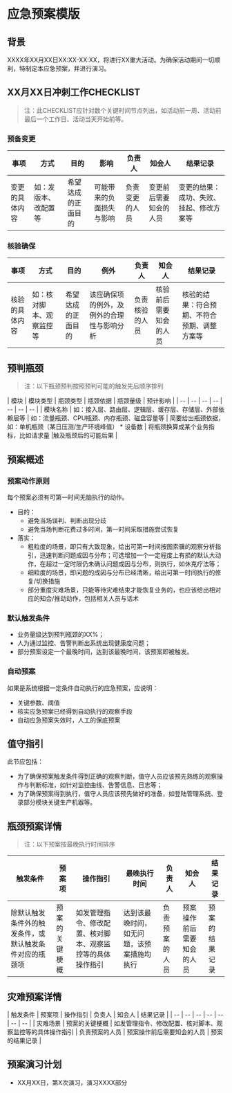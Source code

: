 应急预案模版
====================

背景
------

XXXX年XX月XX日XX:XX-XX:XX，将进行XX重大活动。为确保活动期间一切顺利，特制定本应急预案，并进行演习。

XX月XX日冲刺工作CHECKLIST
--------------------------------------------

> 注：此CHECKLIST应针对数个关键时间节点列出，如活动前一周、活动前最后一个工作日、活动当天开始前等。

### 预备变更

| 事项 | 方式 |目的 | 影响  | 负责人 | 知会人 | 结果记录 |
| -- | -- | -- | -- | -- | -- | -- |
| 变更的具体内容 | 如：发版本、改配置等 | 希望达成的正面目的 | 可能带来的负面损失与影响 | 负责变更的人员 | 变更前后需要知会的人员 | 变更的结果：成功、失败、挂起、修改方案等|

### 核验确保

| 事项 | 方式 | 目的 | 例外  |  负责人 | 知会人 | 结果记录 |
| -- | -- | -- | -- | -- | -- | -- |
| 核验的具体内容 | 如：核对脚本、观察监控等 | 希望达成的正面目的 | 该应确保项的例外，及例外的合理性与影响分析 |  负责核验的人员 | 核验前后需要知会的人员 | 核验的结果：符合预期、不符合预期、调整方案等|


预判瓶颈
-------------

> 注：以下瓶颈预判按照预判可能的触发先后顺序排列

| 模块 | 模块类型 | 瓶颈类型 | 瓶颈依据 | 瓶颈量级 | 预计影响 | 
| -- | -- | -- | -- | -- | -- | -- |
| 模块名称 | 如：接入层、路由层、逻辑层、缓存层、存储层、外部依赖层等 | 如：流量瓶颈、CPU瓶颈、内存瓶颈、磁盘容量等 | 简要给出瓶颈依据，如：单机瓶颈（某日压测/生产环境峰值） * 设备数 | 将瓶颈换算成某个业务指标，比如请求量 |触及瓶颈后的可能后果 |


预案概述
----------

### 预案动作原则

每个预案必须有可第一时间无脑执行的动作。

+ 目的：
    * 避免当场误判、判断出现分歧
    * 避免当场判断花费过多时间，第一时间采取措施尝试恢复
+ 落实：
    * 粗粒度的场景，即只有大致现象，给出可第一时间按图索骥的观察分析指引，迅速判断问题成因与分布；可选增加一个一定程度上有损的默认大动作，在超过一定时限仍未确认问题成因与分布，则执行，如休克疗法等；
    * 细粒度的场景，即问题的成因与分布已经清晰，给出可第一时间执行的修复/切换措施
    * 部分重度灾难场景，只能等待灾难结束才能恢复业务的，也应该给出相对应的知会/推动动作，包括相关人员与话术

### 默认触发条件

* 业务量级达到预判瓶颈的XX%；
* 人为通过监控、告警判断出系统出现健康度问题；
* 部分预案设定一个最晚时间，达到该最晚时间，该预案即被触发。

### 自动预案

如果是系统根据一定条件自动执行的应急预案，应说明：

* 关键参数、阈值
* 核实应急预案已经得到自动执行的观察手段
* 自动应急预案失效时，人工的保底预案

值守指引
--------------

此节应包括：


* 为了确保预案触发条件得到正确的观察判断，值守人员应该预先熟练的观察操作与判断标准，如针对监控曲线、告警信息、日志等；
* 为了确保预案得到执行，值守人员应该预先做好的准备，如登陆管理系统、登录部分模块关键生产机器等。



瓶颈预案详情
--------------

> 注：以下预案按最晚执行时间排序

| 触发条件 | 预案项 | 操作指引 | 最晚执行时间 | 负责人 | 知会人 | 结果记录 |
| -- | -- | -- | -- | -- | -- | -- |
| 除默认触发条件外的触发条件，或默认触发条件对应的瓶颈项 | 预案的关键梗概 | 如发管理指令、修改配置、核对脚本、观察监控等的具体操作指引 | 达到该最晚时间，如无问题，该预案措施均执行 |  负责预案的人员 | 预案操作前后需要知会的人员 | 预案的结果记录 |


灾难预案详情
--------------------

| 触发条件 | 预案项 | 操作指引 | 负责人 | 知会人 | 结果记录 |
| -- | -- | -- | -- | -- | -- | -- |
| 灾难场景 | 预案的关键梗概 | 如发管理指令、修改配置、核对脚本、观察监控等的具体操作指引 | 负责预案的人员 | 预案操作前后需要知会的人员 | 预案的结果记录 |


预案演习计划
----------------------

* XX月XX日，第X次演习，演习XXXX部分
